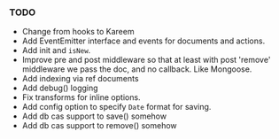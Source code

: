 ### TODO 

* Change from hooks to Kareem
* Add EventEmitter interface and events for documents and actions.
* Add init and `isNew`.
* Improve pre and post middleware so that at least with post 'remove' middleware we pass the doc, and no callback. Like Mongoose.
* Add indexing via ref documents
* Add debug() logging
* Fix transforms for inline options.
* Add config option to specify `Date` format for saving.
* Add db cas support to save() somehow
* Add db cas support to remove() somehow
